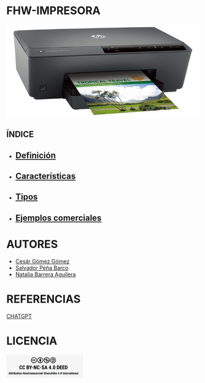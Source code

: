 # FHW-IMPRESORA
![imagen](/img/impresora.jpg)
## ÍNDICE
* ## [Definición](Definicion_impresoras.md) 
* ## [Características](Caracteristicas_impresora.md)
* ## [Tipos](Tipos_impresora.md)
* ## [Ejemplos comerciales](Ejemplos_impresora.md)

# AUTORES
* [Cesár Gómez Gómez](https://github.com/CGoGomez) 
* [Salvador Peña Barco](https://github.com/salvaa05)
* [Natalia Barrera Aguilera](https://github.com/Nathillas)

# REFERENCIAS
[CHATGPT](https://chat.openai.com) 

# LICENCIA
<img src="/img/licencia.png" width="200px">





